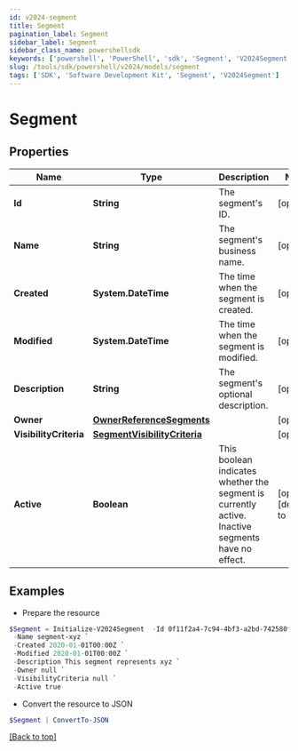 ```yaml
---
id: v2024-segment
title: Segment
pagination_label: Segment
sidebar_label: Segment
sidebar_class_name: powershellsdk
keywords: ['powershell', 'PowerShell', 'sdk', 'Segment', 'V2024Segment']
slug: /tools/sdk/powershell/v2024/models/segment
tags: ['SDK', 'Software Development Kit', 'Segment', 'V2024Segment']
---
```


# Segment

## Properties

| Name | Type | Description | Notes |
| --- | --- | --- | --- |
| **Id** | **String** | The segment's ID. | [optional] |
| **Name** | **String** | The segment's business name. | [optional] |
| **Created** | **System.DateTime** | The time when the segment is created. | [optional] |
| **Modified** | **System.DateTime** | The time when the segment is modified. | [optional] |
| **Description** | **String** | The segment's optional description. | [optional] |
| **Owner** | [**OwnerReferenceSegments**](owner-reference-segments) |  | [optional] |
| **VisibilityCriteria** | [**SegmentVisibilityCriteria**](segment-visibility-criteria) |  | [optional] |
| **Active** | **Boolean** | This boolean indicates whether the segment is currently active. Inactive segments have no effect. | [optional] [default to $false] |

## Examples

- Prepare the resource

```powershell
$Segment = Initialize-V2024Segment  -Id 0f11f2a4-7c94-4bf3-a2bd-742580fe3bde `
 -Name segment-xyz `
 -Created 2020-01-01T00:00Z `
 -Modified 2020-01-01T00:00Z `
 -Description This segment represents xyz `
 -Owner null `
 -VisibilityCriteria null `
 -Active true
```

- Convert the resource to JSON

```powershell
$Segment | ConvertTo-JSON
```

[[Back to top]](#)
